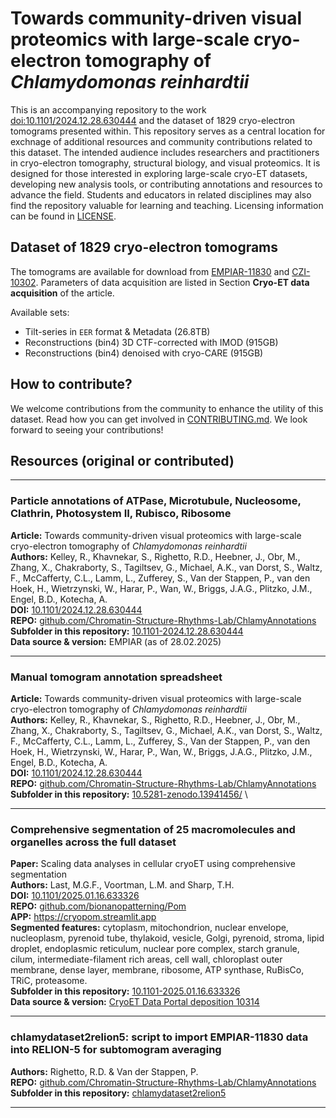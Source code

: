 # Towards community-driven visual proteomics with large-scale cryo-electron tomography of *Chlamydomonas reinhardtii*

This is an accompanying repository to the work [doi:10.1101/2024.12.28.630444](https://doi.org/10.1101/2024.12.28.630444) and the dataset of 1829 cryo-electron tomograms presented within. This repository serves as a central location for exchnage of additional resources and community contributions related to this dataset. The intended audience includes researchers and practitioners in cryo-electron tomography, structural biology, and visual proteomics. It is designed for those interested in exploring large-scale cryo-ET datasets, developing new analysis tools, or contributing annotations and resources to advance the field. Students and educators in related disciplines may also find the repository valuable for learning and teaching. Licensing information can be found in [LICENSE](LICENSE).


## Dataset of 1829 cryo-electron tomograms

The tomograms are available for download from [EMPIAR-11830](https://www.ebi.ac.uk/empiar/EMPIAR-11830/) and [CZI-10302](https://cryoetdataportal.czscience.com/datasets/10302). 
Parameters of data acquisition are listed in Section **Cryo-ET data acquisition** of the article.

Available sets: 
* Tilt-series in `EER` format & Metadata (26.8TB)
* Reconstructions (bin4) 3D CTF-corrected with IMOD (915GB)
* Reconstructions (bin4) denoised with cryo-CARE (915GB)


## How to contribute?

We welcome contributions from the community to enhance the utility of this dataset. Read how you can get involved in [CONTRIBUTING.md](CONTRIBUTING.md). We look forward to seeing your contributions!

## Resources (original or contributed)

----

### Particle annotations of ATPase, Microtubule, Nucleosome, Clathrin, Photosystem II, Rubisco, Ribosome

**Article:** Towards community-driven visual proteomics with large-scale cryo-electron tomography of *Chlamydomonas reinhardtii* \
**Authors:** Kelley, R., Khavnekar, S., Righetto, R.D., Heebner, J., Obr, M., Zhang, X., Chakraborty, S., Tagiltsev, G., Michael, A.K., van Dorst, S., Waltz, F., McCafferty, C.L., Lamm, L., Zufferey, S., Van der Stappen, P., van den Hoek, H., Wietrzynski, W., Harar, P., Wan, W., Briggs, J.A.G., Plitzko, J.M., Engel, B.D., Kotecha, A. \
**DOI:** [10.1101/2024.12.28.630444](https://doi.org/10.1101/2024.12.28.630444) \
**REPO:** [github.com/Chromatin-Structure-Rhythms-Lab/ChlamyAnnotations](https://github.com/Chromatin-Structure-Rhythms-Lab/ChlamyAnnotations) \
**Subfolder in this repository:** [10.1101-2024.12.28.630444](10.1101-2024.12.28.630444) \
**Data source & version:** EMPIAR (as of 28.02.2025)

----

### Manual tomogram annotation spreadsheet

**Article:** Towards community-driven visual proteomics with large-scale cryo-electron tomography of *Chlamydomonas reinhardtii* \
**Authors:** Kelley, R., Khavnekar, S., Righetto, R.D., Heebner, J., Obr, M., Zhang, X., Chakraborty, S., Tagiltsev, G., Michael, A.K., van Dorst, S., Waltz, F., McCafferty, C.L., Lamm, L., Zufferey, S., Van der Stappen, P., van den Hoek, H., Wietrzynski, W., Harar, P., Wan, W., Briggs, J.A.G., Plitzko, J.M., Engel, B.D., Kotecha, A. \
**DOI:** [10.1101/2024.12.28.630444](https://doi.org/10.5281/zenodo.13941456) \
**REPO:** [github.com/Chromatin-Structure-Rhythms-Lab/ChlamyAnnotations](https://github.com/Chromatin-Structure-Rhythms-Lab/ChlamyAnnotations) \
**Subfolder in this repository:** [10.5281-zenodo.13941456/](10.5281-zenodo.13941456/) \

----

### Comprehensive segmentation of 25 macromolecules and organelles across the full dataset

**Paper:** Scaling data analyses in cellular cryoET using comprehensive segmentation \
**Authors:** Last, M.G.F., Voortman, L.M. and Sharp, T.H. \
**DOI:** [10.1101/2025.01.16.633326](https://doi.org/10.1101/2025.01.16.633326) \
**REPO:** [github.com/bionanopatterning/Pom](https://www.github.com/bionanopatterning/Pom) \
**APP:** https://cryopom.streamlit.app \
**Segmented features:** cytoplasm, mitochondrion, nuclear envelope, nucleoplasm, pyrenoid tube, thylakoid, vesicle, Golgi, pyrenoid, stroma, lipid droplet, endoplasmic reticulum, nuclear pore complex, starch granule, cilum, intermediate-filament rich areas, cell wall, chloroplast outer membrane, dense layer, membrane, ribosome, ATP synthase, RuBisCo, TRiC, proteasome. \
**Subfolder in this repository:** [10.1101-2025.01.16.633326](10.1101-2025.01.16.633326) \
**Data source & version:** [CryoET Data Portal deposition 10314](https://cryoetdataportal.czscience.com/depositions/10314)

----

### chlamydataset2relion5: script to import EMPIAR-11830 data into RELION-5 for subtomogram averaging

**Authors:** Righetto, R.D. & Van der Stappen, P. \
**REPO:** [github.com/Chromatin-Structure-Rhythms-Lab/ChlamyAnnotations](https://github.com/Chromatin-Structure-Rhythms-Lab/ChlamyAnnotations) \
**Subfolder in this repository:** [chlamydataset2relion5](chlamydataset2relion5)

----

